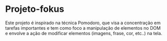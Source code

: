 # Projeto-fokus
Este projeto é inspirado na técnica Pomodoro, que visa a concentração em tarefas importantes e tem como foco a manipulação de elementos no DOM e envolve a ação de modificar elementos (imagens, frase, cor, etc..) na tela.
